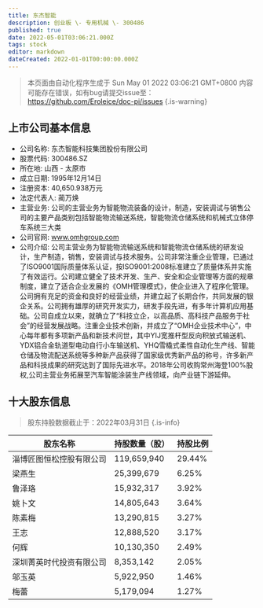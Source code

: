 ```yaml
---
title: 东杰智能
description: 创业板 \- 专用机械 \- 300486
published: true
date: 2022-05-01T03:06:21.000Z
tags: stock
editor: markdown
dateCreated: 2022-01-01T00:00:00.000Z
---
```


> 本页面由自动化程序生成于 Sun May 01 2022 03:06:21 GMT+0800
> 内容可能存在错误，如有bug请提交issue至：https://github.com/Eroleice/doc-pi/issues
{.is-warning}

## 上市公司基本信息
- 公司名称: 东杰智能科技集团股份有限公司
- 股票代码: 300486.SZ
- 所在地: 山西 - 太原市
- 成立日期: 1995年12月14日
- 注册资本: 40,650.938万元
- 法定代表人: 蔺万焕
- 主营业务: 公司的主营业务为智能物流装备的设计，制造，安装调试与销售公司的主要产品类别包括智能物流输送系统，智能物流仓储系统和机械式立体停车系统三大类
- 公司官网: www.omhgroup.com
- 公司介绍: 公司主营业务为智能物流输送系统和智能物流仓储系统的研发设计，生产制造，销售，安装调试与技术服务。公司非常注重企业管理，已通过了ISO9001国际质量体系认证，按ISO9001:2008标准建立了质量体系并实施了有效运行。公司建立健全了技术开发、生产、安全和企业管理等方面的规章制度，建立了适合企业发展的《OMH管理模式》，使企业进入了程序化管理。公司拥有充足的资金和良好的经营业绩，并建立起了长期合作，共同发展的银企关系。公司拥有雄厚的研究开发实力，研发手段先进，有多年计算机应用基础。公司自成立以来，就确立了“科技立企，以高品质、高科技产品服务于社会”的经营发展战略。注重企业技术创新，并成立了“OMH企业技术中心”，中心每年都有多项新产品和新技术问世，其中YIJ宽推杆型反向积放式输送机、YDX铝合金轨道型电动自行小车输送机、YHQ雪橇式柔性自动化生产线、智能仓储及物流配送系统等多种新产品获得了国家级优秀新产品的称号，许多新产品和科技成果的研究达到了国际先进水平。2018年公司收购常州海登100%股权,公司主营业务拓展至汽车智能涂装生产线领域，向产业链下游延伸。


## 十大股东信息
> 股东持股数据截止于：2022年03月31日
{.is-info}

| 股东名称 | 持股数量（股） | 持股比例 |
| --- | --- | --- |
| 淄博匠图恒松控股有限公司 | 119,659,940 | 29.44% |
| 梁燕生 | 25,399,679 | 6.25% |
| 鲁泽珞 | 15,932,317 | 3.92% |
| 姚卜文 | 14,805,643 | 3.64% |
| 陈素梅 | 13,290,815 | 3.27% |
| 王志 | 12,888,520 | 3.17% |
| 何辉 | 10,130,350 | 2.49% |
| 深圳菁英时代投资有限公司 | 8,353,142 | 2.05% |
| 邬玉英 | 5,922,950 | 1.46% |
| 梅蕾 | 5,179,094 | 1.27% |




